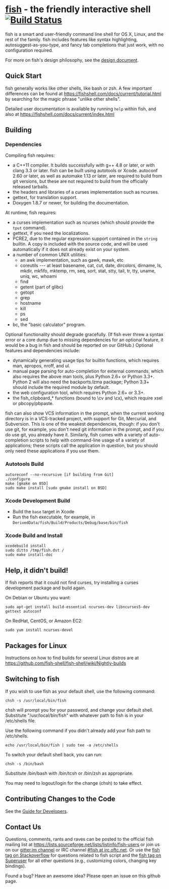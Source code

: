 [fish](https://fishshell.com/) - the friendly interactive shell [![Build Status](https://travis-ci.org/fish-shell/fish-shell.svg?branch=master)](https://travis-ci.org/fish-shell/fish-shell)
================================================

fish is a smart and user-friendly command line shell for OS X, Linux, and the rest of the family. fish includes features like syntax highlighting, autosuggest-as-you-type, and fancy tab completions that just work, with no configuration required.

For more on fish's design philosophy, see the [design document](https://fishshell.com/docs/current/design.html).

## Quick Start

fish generally works like other shells, like bash or zsh. A few important differences can be found at <https://fishshell.com/docs/current/tutorial.html> by searching for the magic phrase "unlike other shells".

Detailed user documentation is available by running `help` within fish, and also at <https://fishshell.com/docs/current/index.html>

## Building

### Dependencies

Compiling fish requires:

* a C++11 compiler. It builds successfully with g++ 4.8 or later, or with clang 3.3 or later. fish can be built using autotools or Xcode. autoconf 2.60 or later, as well as automake 1.13 or later, are required to build from git versions, but these are not required to build from the officially released tarballs.
* the headers and libraries of a curses implementation such as ncurses.
* gettext, for translation support.
* Doxygen 1.8.7 or newer, for building the documentation.

At runtime, fish requires:

* a curses implementation such as ncurses (which should provide the `tput` command).
* gettext, if you need the localizations.
* PCRE2, due to the regular expression support contained in the `string` builtin. A copy is included with the source code, and will be used automatically if it does not already exist on your system.
* a number of common UNIX utilities:
    * an awk implementation, such as gawk, mawk, etc
    * coreutils --- at least basename, cat, cut, date, dircolors, dirname, ls, mkdir, mkfifo, mktemp, rm, seq, sort, stat, stty, tail, tr, tty, uname, uniq, wc, whoami
    * find
    * getent (part of glibc)
    * getopt
    * grep
    * hostname
    * kill
    * ps
    * sed
* bc, the "basic calculator" program.

Optional functionality should degrade gracefully. (If fish ever threw a syntax error or a core dump due to missing dependencies for an optional feature, it would be a bug in fish and should be reported on our GitHub.) Optional features and dependencies include:

* dynamically generating usage tips for builtin functions, which requires man, apropos, nroff, and ul.
* manual page parsing for auto-completion for external commands, which also requires the above man tools, plus Python 2.6+ or Python 3.3+. Python 2 will also need the backports.lzma package; Python 3.3+ should include the required module by default.
* the web configuration tool, which requires Python 2.6+ or 3.3+.
* the fish_clipboard_* functions (bound to \cv and \cx), which require xsel or pbcopy/pbpaste.

fish can also show VCS information in the prompt, when the current working directory is in a VCS-tracked project, with support for Git, Mercurial, and Subversion. This is one of the weakest dependencies, though: if you don't use git, for example, you don't need git information in the prompt, and if you do use git, you already have it. Similarly, fish comes with a variety of auto-completion scripts to help with command-line usage of a variety of applications; these scripts call the application in question, but you should only need these applications if you use them.

### Autotools Build

    autoreconf --no-recursive [if building from Git]
    ./configure
    make [gmake on BSD]
    sudo make install [sudo gmake install on BSD]

### Xcode Development Build

* Build the `base` target in Xcode
* Run the fish executable, for example, in `DerivedData/fish/Build/Products/Debug/base/bin/fish`

### Xcode Build and Install

    xcodebuild install
    sudo ditto /tmp/fish.dst /
    sudo make install-doc

## Help, it didn't build!

If fish reports that it could not find curses, try installing a curses development package and build again.

On Debian or Ubuntu you want:

    sudo apt-get install build-essential ncurses-dev libncurses5-dev gettext autoconf

On RedHat, CentOS, or Amazon EC2:

    sudo yum install ncurses-devel

## Packages for Linux

Instructions on how to find builds for several Linux distros are at <https://github.com/fish-shell/fish-shell/wiki/Nightly-builds>

## Switching to fish

If you wish to use fish as your default shell, use the following command:

	chsh -s /usr/local/bin/fish

chsh will prompt you for your password, and change your default shell. Substitute "/usr/local/bin/fish" with whatever path to fish is in your /etc/shells file.

Use the following command if you didn't already add your fish path to /etc/shells.

    echo /usr/local/bin/fish | sudo tee -a /etc/shells

To switch your default shell back, you can run:

	chsh -s /bin/bash

Substitute /bin/bash with /bin/tcsh or /bin/zsh as appropriate.

You may need to logout/login for the change (chsh) to take effect.

## Contributing Changes to the Code

See the [Guide for Developers](CONTRIBUTING.md).

## Contact Us

Questions, comments, rants and raves can be posted to the official fish mailing list at <https://lists.sourceforge.net/lists/listinfo/fish-users> or join us on our [gitter.im channel](https://gitter.im/fish-shell/fish-shell) or IRC channel [#fish at irc.oftc.net](https://webchat.oftc.net/?channels=fish). Or use the [fish tag on Stackoverflow](https://stackoverflow.com/questions/tagged/fish) for questions related to fish script and the [fish tag on Superuser](https://superuser.com/questions/tagged/fish) for all other questions (e.g., customizing colors, changing key bindings).

Found a bug? Have an awesome idea? Please open an issue on this github page.
